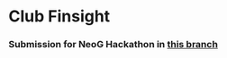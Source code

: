 # Club Finsight

### Submission for NeoG Hackathon in [this branch](https://github.com/desaihetav/club-finsight/tree/03-rooms)